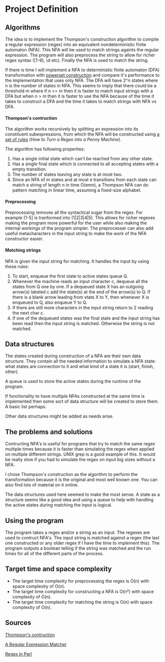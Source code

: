# Project Definition

## Algorithms

The idea is to implement the Thompson's construction algorithm to compile a regular expression (regex) into an equivalent nondeterministic finite automaton (NFA). This NFA will be used to match strings againts the regular expression. The program will also preprocess the string to allow for richer regex syntax ([1-9], \d etc). Finally the NFA is used to match the string.

If there is time I will implement a NFA to deterministic finite automaton (DFA) transformation with [powerset construction](https://en.wikipedia.org/wiki/Powerset_construction) and compare it's performance to the implementation that uses only NFA. The DFA will have 2^n states where n is the number of states in NFA. This seems to imply that there could be a threshold m where if n <= m then it is faster to match input strings with a DFA but when n > m then it is faster to use the NFA because of the time it takes to construct a DFA and the time it takes to match strings with NFA vs DFA.   

#### Thompson's contruction

The algorithm works recursively by splitting an expression into its constituent subexpressions, from which the NFA will be constructed using [a set of rules](https://perl.plover.com/Regex/article.html) (*How to Turn a Regex into a Penny Machine*).

The algorithm has following properties: 

1. Has a single initial state which can't be reached from any other state.
2. Has a single final state which is connected to all accepting states with a empty transition.
3. The number of states leaving any state is at most two.
4. Since an NFA of m states and at most e transitions from each state can match a string of length n in time O(emn), a Thompson NFA can do pattern matching in linear time, assuming a fixed-size alphabet.

#### Preprocessing

Preprocessing removes all the syntactical sugar from the regex. For example [1-5] is tranformed into (1|2|3|4|5). This allows for richer regexes making the program more powerful for the user while also making the internal workings of the program simpler. The preprocesser can also add useful metacharacters in the input string to make the work of the NFA constructor easier.

#### Matching strings

NFA is given the input string for matching. It handles the input by using these rules:

1. To start, enqueue the first state to active states queue Q.
2. Whenever the machine reads an input character c, dequeue all the states from Q one by one. If a dequeued state X has an outgoing arrow(s) labeled c add the state(s) at the end of the arrow(s) to Q. If there is a blank arrow leading from state X to Y, then whenever X is enqueued to Q, also enqueue Y to Q.
3. If there are still more characters in the input string return to 2 reading the next char c. 
4. If one of the dequeued states was the final state and the input string has been read then the input string is matched. Otherwise the string is not matched.

## Data structures

The states created during construction of a NFA are their own data structure. They contain all the needed information to simulate a NFA state: what states are connection to it and what kind of a state it is (start, finish, other). 

A queue is used to store the active states during the runtime of the program.  

If functionality to have multiple NFAs constructed at the same time is implemented then some sort of data structure will be created to store them. A basic list perhaps.

Other data structures might be added as needs arise.

## The problems and solutions

Contructing NFA's is useful for programs that try to match the same regex multiple times because it is faster than simulating the regex when applied on multiple different strings. UNIX grep is a good example of this. It would be really slow if you had to simulate the regex on input big sizes without a NFA.

I chose Thompson's construction as the algorithm to perform the transformation because it is the original and most well known one. You can also find lots of material on it online.  

The data structures used here seemed to make the most sense. A state as a structure seems like a good idea and using a queue to help with handling the active states during matching the input is logical.

## Using the program

The program takes a regex and/or a string as an input. The regexes are used to contruct NFA's. The input string is matched against a regex (the last one constructed or any older regex if I have the time to implement this). The program outputs a boolean telling if the string was matched and the run times for all of the different parts of the process.

## Target time and space complexity

* The target time complexity for preprocessing the regex is O(n) with space complexity of O(n).
* The target time complexity for constructing a NFA is O(n²) with space complexity of O(n).
* The target time complexity for matching the string is O(n) with space complexity of O(n). 

## Sources

[Thompson's contruction](https://en.wikipedia.org/wiki/Thompson%27s_construction)

[A Regular Expression Matcher](http://www.cs.princeton.edu/courses/archive/spr09/cos333/beautiful.html)

[Regex in Perl](https://perl.plover.com/Regex/article.html)

